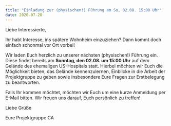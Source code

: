 ```yaml
---
title: "Einladung zur (physischen!) Führung am So, 02.08. 15:00 Uhr"
date: 2020-07-28
---
```


Liebe Interessierte,

Ihr habt Interesse, ins spätere Wohnheim einzuziehen? Dann kommt doch einfach schonmal vor Ort vorbei!

Wir laden Euch herzlich zu unserer nächsten (physischen!) Führung ein. Diese findet bereits am **Sonntag, den 02.08. um 15:00 Uhr** auf dem Gelände des ehemaligen US-Hospitals statt. Hierbei möchten wir Euch die Möglichkeit bieten, das Gelände kennenzulernen, Einblicke in die Arbeit der Projektgruppe zu geben sowie insbesondere Eure Fragen zur Erstbelegung zu beantworten.

Falls Ihr kommen möchtet, möchten wir Euch um eine kurze Anmeldung per E-Mail bitten. Wir freuen uns darauf, Euch persönlich zu treffen!

Liebe Grüße

Eure Projektgruppe CA
